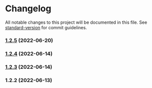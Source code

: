 # Changelog

All notable changes to this project will be documented in this file. See [standard-version](https://github.com/conventional-changelog/standard-version) for commit guidelines.

### [1.2.5](https://github.com/salesforcecli/plugin-omnistudio-migration-tool/compare/v1.2.4...v1.2.5) (2022-06-20)

### [1.2.4](https://github.com/salesforcecli/plugin-omnistudio-migration-tool/compare/v1.2.3...v1.2.4) (2022-06-14)

### [1.2.3](https://github.com/salesforcecli/plugin-omnistudio-migration-tool/compare/v1.2.2...v1.2.3) (2022-06-14)

### 1.2.2 (2022-06-13)
